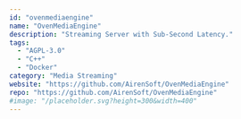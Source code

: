 ```yaml
---
id: "ovenmediaengine"
name: "OvenMediaEngine"
description: "Streaming Server with Sub-Second Latency."
tags:
  - "AGPL-3.0"
  - "C++"
  - "Docker"
category: "Media Streaming"
website: "https://github.com/AirenSoft/OvenMediaEngine"
repo: "https://github.com/AirenSoft/OvenMediaEngine"
#image: "/placeholder.svg?height=300&width=400"
---
```


